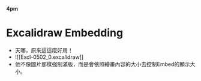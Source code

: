 **4pm**
# Excalidraw Embedding
- 天哪，原來這這麼好用！
- ![[Excl-0502_0.excalidraw]]
- 他不像圖片那樣強制滿版，而是會依照繪畫內容的大小去控制Embed的顯示大小。